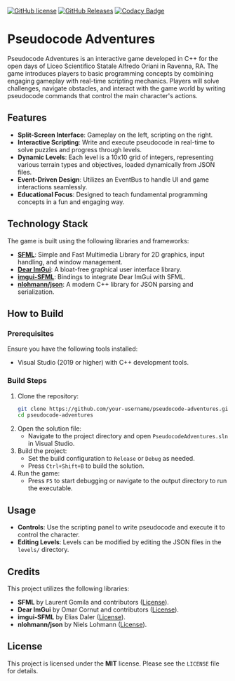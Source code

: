 [![GitHub license](https://img.shields.io/badge/license-MIT-blue.svg)](https://raw.githubusercontent.com/N0zye/PseudoCode-Adventures/master/LICENSE)
[![GitHub Releases](https://img.shields.io/github/release/N0zye/PseudoCode-Adventures.svg)](https://github.com/N0zye/PseudoCode-Adventures/releases/latest)
[![Codacy Badge](https://app.codacy.com/project/badge/Grade/23f113419a0f481992b0ef9c65ea4054)](https://app.codacy.com/gh/N0zye/PseudoCode-Adventures/dashboard?utm_source=gh&utm_medium=referral&utm_content=&utm_campaign=Badge_grade)

# Pseudocode Adventures

Pseudocode Adventures is an interactive game developed in C++ for the open days of Liceo Scientifico Statale Alfredo Oriani in Ravenna, RA. The game introduces players to basic programming concepts by combining engaging gameplay with real-time scripting mechanics. Players will solve challenges, navigate obstacles, and interact with the game world by writing pseudocode commands that control the main character's actions.

## Features
- **Split-Screen Interface**: Gameplay on the left, scripting on the right.
- **Interactive Scripting**: Write and execute pseudocode in real-time to solve puzzles and progress through levels.
- **Dynamic Levels**: Each level is a 10x10 grid of integers, representing various terrain types and objectives, loaded dynamically from JSON files.
- **Event-Driven Design**: Utilizes an EventBus to handle UI and game interactions seamlessly.
- **Educational Focus**: Designed to teach fundamental programming concepts in a fun and engaging way.

## Technology Stack
The game is built using the following libraries and frameworks:

- **[SFML](https://www.sfml-dev.org/)**: Simple and Fast Multimedia Library for 2D graphics, input handling, and window management.
- **[Dear ImGui](https://github.com/ocornut/imgui)**: A bloat-free graphical user interface library.
- **[imgui-SFML](https://github.com/eliasdaler/imgui-sfml)**: Bindings to integrate Dear ImGui with SFML.
- **[nlohmann/json](https://github.com/nlohmann/json)**: A modern C++ library for JSON parsing and serialization.

## How to Build

### Prerequisites
Ensure you have the following tools installed:
- Visual Studio (2019 or higher) with C++ development tools.
  
### Build Steps
1. Clone the repository:
   ```bash
   git clone https://github.com/your-username/pseudocode-adventures.git
   cd pseudocode-adventures
   ```
2. Open the solution file:
   - Navigate to the project directory and open `PseudocodeAdventures.sln` in Visual Studio.
3. Build the project:
   - Set the build configuration to `Release` or `Debug` as needed.
   - Press `Ctrl+Shift+B` to build the solution.
4. Run the game:
   - Press `F5` to start debugging or navigate to the output directory to run the executable.

## Usage
- **Controls**: Use the scripting panel to write pseudocode and execute it to control the character.
- **Editing Levels**: Levels can be modified by editing the JSON files in the `levels/` directory.

## Credits
This project utilizes the following libraries:
- **SFML** by Laurent Gomila and contributors ([License](https://www.sfml-dev.org/license.php)).
- **Dear ImGui** by Omar Cornut and contributors ([License](https://github.com/ocornut/imgui/blob/master/LICENSE.txt)).
- **imgui-SFML** by Elias Daler ([License](https://github.com/SFML/imgui-sfml/blob/master/LICENSE)).
- **nlohmann/json** by Niels Lohmann ([License](https://github.com/nlohmann/json/blob/develop/LICENSE.MIT)).

## License
This project is licensed under the **MIT** license. Please see the `LICENSE` file for details.
